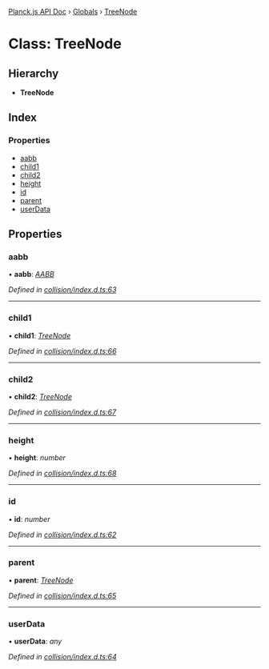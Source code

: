 [Planck.js API Doc](../README.md) › [Globals](../globals.md) › [TreeNode](treenode.md)

# Class: TreeNode

## Hierarchy

* **TreeNode**

## Index

### Properties

* [aabb](treenode.md#aabb)
* [child1](treenode.md#child1)
* [child2](treenode.md#child2)
* [height](treenode.md#height)
* [id](treenode.md#id)
* [parent](treenode.md#parent)
* [userData](treenode.md#userdata)

## Properties

###  aabb

• **aabb**: *[AABB](aabb.md)*

*Defined in [collision/index.d.ts:63](https://github.com/shakiba/planck.js/blob/9a1fbe4/lib/collision/index.d.ts#L63)*

___

###  child1

• **child1**: *[TreeNode](treenode.md)*

*Defined in [collision/index.d.ts:66](https://github.com/shakiba/planck.js/blob/9a1fbe4/lib/collision/index.d.ts#L66)*

___

###  child2

• **child2**: *[TreeNode](treenode.md)*

*Defined in [collision/index.d.ts:67](https://github.com/shakiba/planck.js/blob/9a1fbe4/lib/collision/index.d.ts#L67)*

___

###  height

• **height**: *number*

*Defined in [collision/index.d.ts:68](https://github.com/shakiba/planck.js/blob/9a1fbe4/lib/collision/index.d.ts#L68)*

___

###  id

• **id**: *number*

*Defined in [collision/index.d.ts:62](https://github.com/shakiba/planck.js/blob/9a1fbe4/lib/collision/index.d.ts#L62)*

___

###  parent

• **parent**: *[TreeNode](treenode.md)*

*Defined in [collision/index.d.ts:65](https://github.com/shakiba/planck.js/blob/9a1fbe4/lib/collision/index.d.ts#L65)*

___

###  userData

• **userData**: *any*

*Defined in [collision/index.d.ts:64](https://github.com/shakiba/planck.js/blob/9a1fbe4/lib/collision/index.d.ts#L64)*
